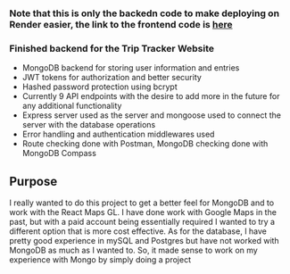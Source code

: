 ### Note that this is only the backedn code to make deploying on Render easier, the link to the frontend code is [here](https://github.com/nogalcy/trip-tracker-frontend)

### Finished backend for the Trip Tracker Website

* MongoDB backend for storing user information and entries
* JWT tokens for authorization and better security
* Hashed password protection using bcrypt
* Currently 9 API endpoints with the desire to add more in the future for any additional functionality
* Express server used as the server and mongoose used to connect the server with the database operations
* Error handling and authentication middlewares used
* Route checking done with Postman, MongoDB checking done with MongoDB Compass

## Purpose

I really wanted to do this project to get a better feel for MongoDB and to work with the React Maps GL. I have done work with Google Maps in the past, but with a paid account being essentially required I wanted to try a different option that is more cost effective. As for the database, I have pretty good experience in mySQL and Postgres but have not worked with MongoDB as much as I wanted to. So, it made sense to work on my experience with Mongo by simply doing a project

